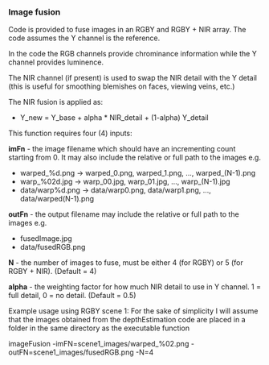### Image fusion

Code is provided to fuse images in an RGBY and RGBY + NIR array. The code assumes the Y channel is the reference.

In the code the RGB channels provide chrominance information while the Y channel provides luminence. 

The NIR channel (if present) is used to swap the NIR detail with the Y detail (this is useful for smoothing blemishes on faces, viewing veins, etc.)

The NIR fusion is applied as:
  * Y_new = Y_base + alpha * NIR_detail + (1-alpha) Y_detail

This function requires four (4) inputs:

**imFn** - the image filename which should have an incrementing count starting from 0. It may also include the relative or full path to the images e.g.
  * warped_%d.png -> warped_0.png, warped_1.png, ..., warped_(N-1).png
  * warp_%02d.jpg -> warp_00.jpg, warp_01.jpg, ..., warp_(N-1).jpg
  * data/warp%d.png -> data/warp0.png, data/warp1.png, ..., data/warped(N-1).png

**outFn** - the output filename may include the relative or full path to the images e.g.
  * fusedImage.jpg
  * data/fusedRGB.png

**N** - the number of images to fuse, must be either 4 (for RGBY) or 5 (for RGBY + NIR). (Default = 4)

**alpha** - the weighting factor for how much NIR detail to use in Y channel. 1 = full detail, 0 = no detail. (Default = 0.5)

Example usage using RGBY scene 1:
For the sake of simplicity I will assume that the images obtained from the depthEstimation code are placed in a folder in the same directory as the executable function

imageFusion -imFN=scene1_images/warped_%02.png -outFN=scene1_images/fusedRGB.png -N=4